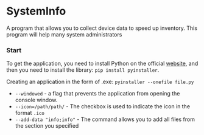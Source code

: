 # SystemInfo
A program that allows you to collect device data to speed up inventory. This program will help many system administrators

### Start
To get the application, you need to install Python on the official [website](https://www.python.org/), and then you need to install the library: `pip install pyinstaller`.

Creating an application in the form of .exe: `pyinstaller --onefile file.py`
- `--windowed` - a flag that prevents the application from opening the console window.
- `--icon=/path/path/` - The checkbox is used to indicate the icon in the format `.ico`
- `--add-data "info;info"` - The command allows you to add all files from the section you specified